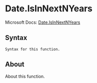 ---
---

# Date.IsInNextNYears

Microsoft Docs: [Date.IsInNextNYears](https://docs.microsoft.com/en-us/powerquery-m/date-isinnextnyears)

## Syntax

```powerquery-m
Syntax for this function.
```

## About

About this function.

